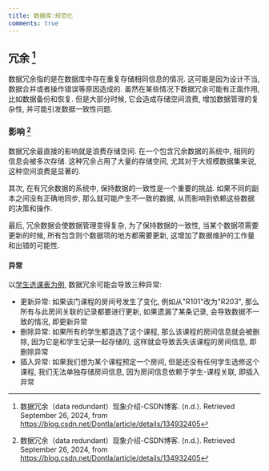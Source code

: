 ```yaml
---
title: 数据库:规范化
comments: true
---
```


## 冗余 [^1]

数据冗余指的是在数据库中存在重复存储相同信息的情况. 这可能是因为设计不当, 数据合并或者操作错误等原因造成的. 虽然在某些情况下数据冗余可能有正面作用, 比如数据备份和恢复. 但是大部分时候, 它会造成存储空间浪费, 增加数据管理的复杂性, 并可能引发数据一致性问题.

### 影响 [^1]

数据冗余最直接的影响就是浪费存储空间. 在一个包含冗余数据的系统中, 相同的信息会被多次存储. 这种冗余占用了大量的存储空间, 尤其对于大规模数据集来说, 这种空间浪费是显著的.

其次, 在有冗余数据的系统中, 保持数据的一致性是一个重要的挑战. 如果不同的副本之间没有正确地同步, 那么就可能产生不一致的数据, 从而影响到依赖这些数据的决策和操作.

最后, 冗余数据会使数据管理变得复杂, 为了保持数据的一致性, 当某个数据项需要更新的时候, 所有包含则个数据项的地方都需要更新, 这增加了数据维护的工作量和出错的可能性.

#### 异常

以[学生选课表为例](https://img.ricolxwz.io/9284796b69eedeeebe319e75c18049a9.png), 数据冗余可能会导致三种异常:

- 更新异常: 如果该门课程的房间号发生了变化, 例如从"R101"改为"R203", 那么所有与此房间关联的记录都要进行更新, 如果遗漏了某条记录, 会导致数据不一致的情况, 即更新异常
- 删除异常: 如果所有的学生都退选了这个课程, 那么该课程的房间信息就会被删除, 因为它是和学生记录一起存储的, 这样就会导致丢失该课程的房间信息, 即删除异常
- 插入异常: 如果我们想为某个课程预定一个房间, 但是还没有任何学生选修这个课程, 我们无法单独存储房间信息, 因为房间信息依赖于学生-课程关联, 即插入异常


[^1]: 数据冗余（data redundant）现象介绍-CSDN博客. (n.d.). Retrieved September 26, 2024, from https://blog.csdn.net/Dontla/article/details/134932405